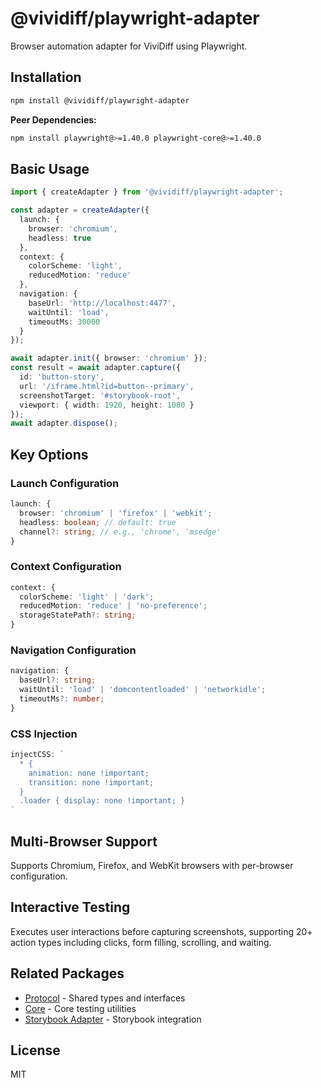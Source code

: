 # @vividiff/playwright-adapter

Browser automation adapter for ViviDiff using Playwright.

## Installation

```bash
npm install @vividiff/playwright-adapter
```

**Peer Dependencies:**
```bash
npm install playwright@>=1.40.0 playwright-core@>=1.40.0
```

## Basic Usage

```typescript
import { createAdapter } from '@vividiff/playwright-adapter';

const adapter = createAdapter({
  launch: {
    browser: 'chromium',
    headless: true
  },
  context: {
    colorScheme: 'light',
    reducedMotion: 'reduce'
  },
  navigation: {
    baseUrl: 'http://localhost:4477',
    waitUntil: 'load',
    timeoutMs: 30000
  }
});

await adapter.init({ browser: 'chromium' });
const result = await adapter.capture({
  id: 'button-story',
  url: '/iframe.html?id=button--primary',
  screenshotTarget: '#storybook-root',
  viewport: { width: 1920, height: 1080 }
});
await adapter.dispose();
```

## Key Options

### Launch Configuration

```typescript
launch: {
  browser: 'chromium' | 'firefox' | 'webkit';
  headless: boolean; // default: true
  channel?: string; // e.g., 'chrome', 'msedge'
}
```

### Context Configuration

```typescript
context: {
  colorScheme: 'light' | 'dark';
  reducedMotion: 'reduce' | 'no-preference';
  storageStatePath?: string;
}
```

### Navigation Configuration

```typescript
navigation: {
  baseUrl?: string;
  waitUntil: 'load' | 'domcontentloaded' | 'networkidle';
  timeoutMs?: number;
}
```

### CSS Injection

```typescript
injectCSS: `
  * {
    animation: none !important;
    transition: none !important;
  }
  .loader { display: none !important; }
`
```

## Multi-Browser Support

Supports Chromium, Firefox, and WebKit browsers with per-browser configuration.

## Interactive Testing

Executes user interactions before capturing screenshots, supporting 20+ action types including clicks, form filling, scrolling, and waiting.

## Related Packages

- [Protocol](../protocol/README.md) - Shared types and interfaces
- [Core](../core/README.md) - Core testing utilities
- [Storybook Adapter](../storybook-adapter/README.md) - Storybook integration

## License

MIT
